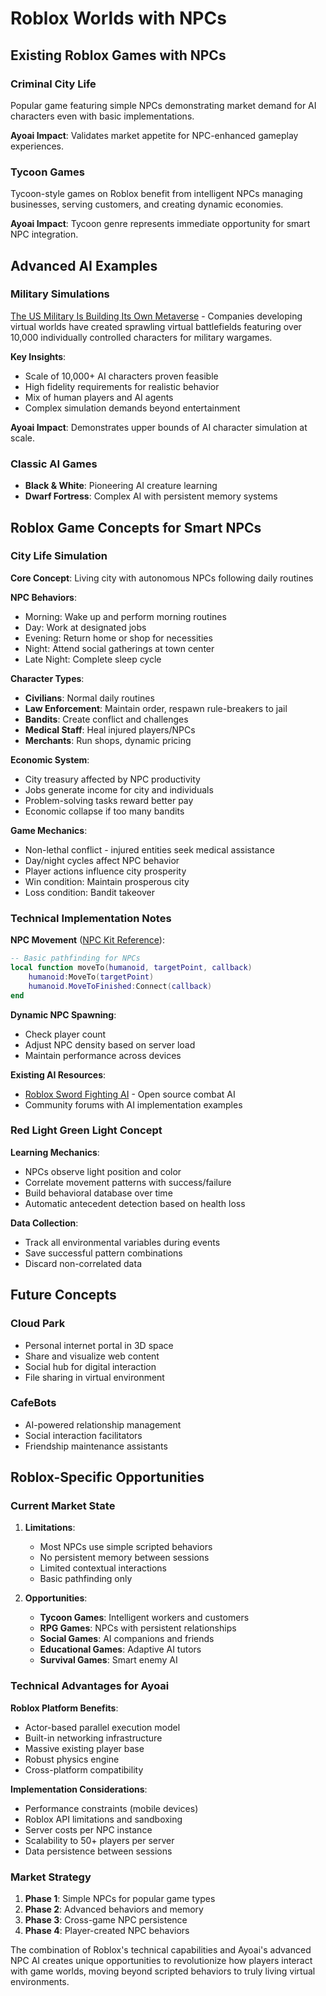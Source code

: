 # Roblox Worlds with NPCs

## Existing Roblox Games with NPCs

### Criminal City Life
Popular game featuring simple NPCs demonstrating market demand for AI characters even with basic implementations.

**Ayoai Impact**: Validates market appetite for NPC-enhanced gameplay experiences.

### Tycoon Games
Tycoon-style games on Roblox benefit from intelligent NPCs managing businesses, serving customers, and creating dynamic economies.

**Ayoai Impact**: Tycoon genre represents immediate opportunity for smart NPC integration.

## Advanced AI Examples

### Military Simulations
[The US Military Is Building Its Own Metaverse](https://www.wired.com/story/military-metaverse/) - Companies developing virtual worlds have created sprawling virtual battlefields featuring over 10,000 individually controlled characters for military wargames.

**Key Insights**:
- Scale of 10,000+ AI characters proven feasible
- High fidelity requirements for realistic behavior
- Mix of human players and AI agents
- Complex simulation demands beyond entertainment

**Ayoai Impact**: Demonstrates upper bounds of AI character simulation at scale.

### Classic AI Games
- **Black & White**: Pioneering AI creature learning
- **Dwarf Fortress**: Complex AI with persistent memory systems

## Roblox Game Concepts for Smart NPCs

### City Life Simulation

**Core Concept**: Living city with autonomous NPCs following daily routines

**NPC Behaviors**:
- Morning: Wake up and perform morning routines
- Day: Work at designated jobs
- Evening: Return home or shop for necessities
- Night: Attend social gatherings at town center
- Late Night: Complete sleep cycle

**Character Types**:
- **Civilians**: Normal daily routines
- **Law Enforcement**: Maintain order, respawn rule-breakers to jail
- **Bandits**: Create conflict and challenges
- **Medical Staff**: Heal injured players/NPCs
- **Merchants**: Run shops, dynamic pricing

**Economic System**:
- City treasury affected by NPC productivity
- Jobs generate income for city and individuals
- Problem-solving tasks reward better pay
- Economic collapse if too many bandits

**Game Mechanics**:
- Non-lethal conflict - injured entities seek medical assistance
- Day/night cycles affect NPC behavior
- Player actions influence city prosperity
- Win condition: Maintain prosperous city
- Loss condition: Bandit takeover

### Technical Implementation Notes

**NPC Movement** ([NPC Kit Reference](https://developer.roblox.com/en-us/articles/npc-kit)):
```lua
-- Basic pathfinding for NPCs
local function moveTo(humanoid, targetPoint, callback)
    humanoid:MoveTo(targetPoint)
    humanoid.MoveToFinished:Connect(callback)
end
```

**Dynamic NPC Spawning**:
- Check player count
- Adjust NPC density based on server load
- Maintain performance across devices

**Existing AI Resources**:
- [Roblox Sword Fighting AI](https://github.com/idiomic/Roblox_Sword_Fighting_AI) - Open source combat AI
- Community forums with AI implementation examples

### Red Light Green Light Concept

**Learning Mechanics**:
- NPCs observe light position and color
- Correlate movement patterns with success/failure
- Build behavioral database over time
- Automatic antecedent detection based on health loss

**Data Collection**:
- Track all environmental variables during events
- Save successful pattern combinations
- Discard non-correlated data

## Future Concepts

### Cloud Park
- Personal internet portal in 3D space
- Share and visualize web content
- Social hub for digital interaction
- File sharing in virtual environment

### CafeBots
- AI-powered relationship management
- Social interaction facilitators
- Friendship maintenance assistants

## Roblox-Specific Opportunities

### Current Market State
1. **Limitations**:
   - Most NPCs use simple scripted behaviors
   - No persistent memory between sessions
   - Limited contextual interactions
   - Basic pathfinding only

2. **Opportunities**:
   - **Tycoon Games**: Intelligent workers and customers
   - **RPG Games**: NPCs with persistent relationships
   - **Social Games**: AI companions and friends
   - **Educational Games**: Adaptive AI tutors
   - **Survival Games**: Smart enemy AI

### Technical Advantages for Ayoai

**Roblox Platform Benefits**:
- Actor-based parallel execution model
- Built-in networking infrastructure
- Massive existing player base
- Robust physics engine
- Cross-platform compatibility

**Implementation Considerations**:
- Performance constraints (mobile devices)
- Roblox API limitations and sandboxing
- Server costs per NPC instance
- Scalability to 50+ players per server
- Data persistence between sessions

### Market Strategy

1. **Phase 1**: Simple NPCs for popular game types
2. **Phase 2**: Advanced behaviors and memory
3. **Phase 3**: Cross-game NPC persistence
4. **Phase 4**: Player-created NPC behaviors

The combination of Roblox's technical capabilities and Ayoai's advanced NPC AI creates unique opportunities to revolutionize how players interact with game worlds, moving beyond scripted behaviors to truly living virtual environments.
